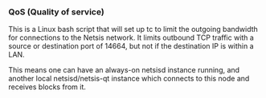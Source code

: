 ### QoS (Quality of service) ###

This is a Linux bash script that will set up tc to limit the outgoing bandwidth for connections to the Netsis network. It limits outbound TCP traffic with a source or destination port of 14664, but not if the destination IP is within a LAN.

This means one can have an always-on netsisd instance running, and another local netsisd/netsis-qt instance which connects to this node and receives blocks from it.

